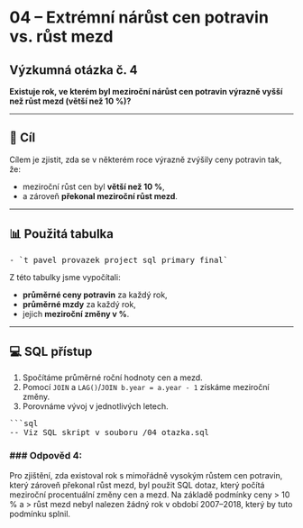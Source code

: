 # 04 – Extrémní nárůst cen potravin vs. růst mezd

## Výzkumná otázka č. 4

**Existuje rok, ve kterém byl meziroční nárůst cen potravin výrazně vyšší než růst mezd (větší než 10 %)?**

---

## 🧠 Cíl

Cílem je zjistit, zda se v některém roce výrazně zvýšily ceny potravin tak, že:

- meziroční růst cen byl **větší než 10 %**,  
- a zároveň **překonal meziroční růst mezd**.

---

## 📊 Použitá tabulka
<pre>
- `t_pavel_provazek_project_sql_primary_final`
</pre>
Z této tabulky jsme vypočítali:

- **průměrné ceny potravin** za každý rok,
- **průměrné mzdy** za každý rok,
- jejich **meziroční změny v %**.

---

## 💻 SQL přístup

1. Spočítáme průměrné roční hodnoty cen a mezd.
2. Pomocí `JOIN` a `LAG()`/`JOIN b.year = a.year - 1` získáme meziroční změny.
3. Porovnáme vývoj v jednotlivých letech.
<pre>
```sql
-- Viz SQL skript v souboru /04_otazka.sql
</pre>
### ### Odpověd 4:

 Pro zjištění, zda existoval rok s mimořádně vysokým růstem cen potravin,
  který zároveň překonal růst mezd, byl použit SQL dotaz, který počítá meziroční
  procentuální změny cen a mezd. Na základě podmínky ceny > 10 % a > růst mezd nebyl
  nalezen žádný rok v období 2007–2018, který by tuto podmínku splnil.
